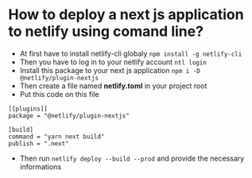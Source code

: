 # How to deploy a next js application to netlify using comand line?

- At first have to install netlify-cli globaly `npm install -g netlify-cli`
- Then you have to log in to your netlify account `ntl login`
- Install this package to your next js application `npm i -D @netlify/plugin-nextjs`
- Then create a file named **netlify.toml** in your project root
- Put this code on this file
```
[[plugins]]
package = "@netlify/plugin-nextjs"

[build]
command = "yarn next build"
publish = ".next"
```

- Then run `netlify deploy --build --prod` and provide the necessary informations

